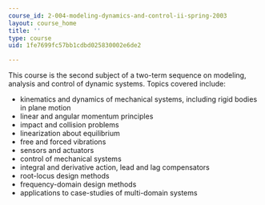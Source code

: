 ```yaml
---
course_id: 2-004-modeling-dynamics-and-control-ii-spring-2003
layout: course_home
title: ''
type: course
uid: 1fe7699fc57bb1cdbd025830002e6de2

---
```

This course is the second subject of a two-term sequence on modeling, analysis and control of dynamic systems. Topics covered include:

*   kinematics and dynamics of mechanical systems, including rigid bodies in plane motion
*   linear and angular momentum principles
*   impact and collision problems
*   linearization about equilibrium
*   free and forced vibrations
*   sensors and actuators
*   control of mechanical systems
*   integral and derivative action, lead and lag compensators
*   root-locus design methods
*   frequency-domain design methods
*   applications to case-studies of multi-domain systems
